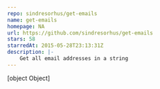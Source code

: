 ```yaml
---
repo: sindresorhus/get-emails
name: get-emails
homepage: NA
url: https://github.com/sindresorhus/get-emails
stars: 58
starredAt: 2015-05-28T23:13:31Z
description: |-
    Get all email addresses in a string
---
```


[object Object]
